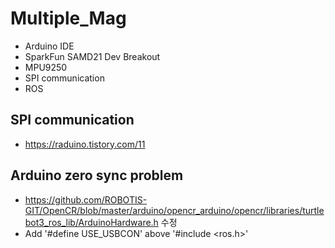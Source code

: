 # Multiple_Mag
- Arduino IDE
- SparkFun SAMD21 Dev Breakout
- MPU9250
- SPI communication
- ROS

## SPI communication 
- https://raduino.tistory.com/11

## Arduino zero sync problem
- https://github.com/ROBOTIS-GIT/OpenCR/blob/master/arduino/opencr_arduino/opencr/libraries/turtlebot3_ros_lib/ArduinoHardware.h 수정
- Add '#define USE_USBCON' above '#include <ros.h>'
